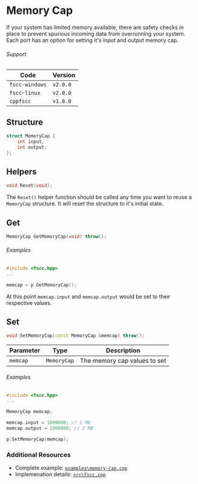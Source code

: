 # Memory Cap
If your system has limited memory available, there are safety checks in place to 
prevent spurious incoming data from overrunning your system. Each port has an 
option for setting it's input and output memory cap.


###### Support
| Code           | Version
| -------------- | --------
| `fscc-windows` | `v2.0.0` 
| `fscc-linux`   | `v2.0.0` 
| `cppfscc`      | `v1.0.0`


## Structure
```c++
struct MemoryCap {
    int input;
    int output;
};
```


## Helpers
```c
void Reset(void);
```

The `Reset()` helper function should be called any time you want to reuse a
`MemoryCap` structure. It will reset the structure to it's initial state.


## Get
```c++
MemoryCap GetMemoryCap(void) throw();
```

###### Examples
```c++
#include <fscc.hpp>
...

memcap = p.GetMemoryCap();
```

At this point `memcap.input` and `memcap.output` would be set to their respective
values.


## Set
```c++
void SetMemoryCap(const MemoryCap &memcap) throw();
```

| Parameter | Type        | Description
| ----------| ----------- | ----------------------------
| `memcap`  | `MemoryCap` | The memory cap values to set

###### Examples
```c++
#include <fscc.hpp>
...

MemoryCap memcap;

memcap.input = 1000000; // 1 MB
memcap.output = 2000000; // 2 MB

p.SetMemoryCap(memcap);
```


### Additional Resources
- Complete example: [`examples\memory-cap.cpp`](https://github.com/commtech/cppfscc/blob/master/examples/memory-cap.cpp)
- Implemenation details: [`src\fscc.cpp`](https://github.com/commtech/cppfscc/blob/master/src/fscc.cpp)
